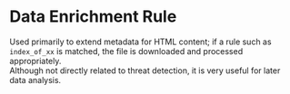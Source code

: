 # Data Enrichment Rule

Used primarily to extend metadata for HTML content; if a rule such as `index_of_xx` is matched, the file is downloaded and processed appropriately.  
Although not directly related to threat detection, it is very useful for later data analysis.  
